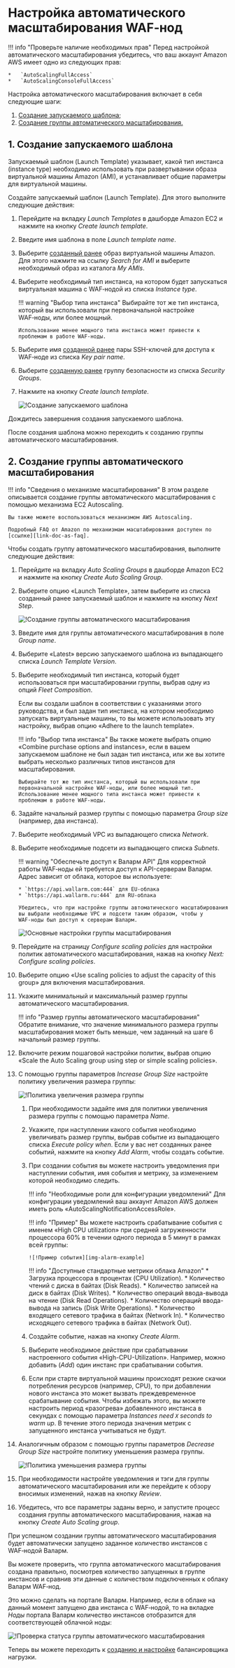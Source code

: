 [link-doc-ami-creation]:        create-image.md
[link-doc-lb-guide]:            load-balancing-guide.md

[link-ssh-keys-guide]:          ../../installation-ami-ru.md#2-создание-ssh-ключей
[link-security-group-guide]:    ../../installation-ami-ru.md#3-создание-группы-безопасности

[link-doc-as-faq]:              https://aws.amazon.com/autoscaling/faqs/

[img-create-lt-wizard]:         ../../../images/installation-ami/auto-scaling/common/autoscaling-group-guide/create-launch-template.png
[img-create-asg-wizard]:        ../../../images/installation-ami/auto-scaling/common/autoscaling-group-guide/create-asg-with-template.png
[img-asg-wizard-1]:             ../../../images/installation-ami/auto-scaling/common/autoscaling-group-guide/asg-wizard-1.png
[img-asg-increase-policy]:      ../../../images/installation-ami/auto-scaling/common/autoscaling-group-guide/group-size-increase.png
[img-asg-decrease-policy]:      ../../../images/installation-ami/auto-scaling/common/autoscaling-group-guide/group-size-decrease.png
[img-alarm-example]:            ../../../images/installation-ami/auto-scaling/common/autoscaling-group-guide/alarm-example.png
[img-check-asg-in-cloud]:       ../../../images/cloud-node-status.png

[anchor-lt]:    #1-создание-запускаемого-шаблона
[anchor-asg]:   #2-создание-группы-автоматического-масштабирования

#   Настройка автоматического масштабирования WAF‑нод

!!! info "Проверьте наличие необходимых прав"
    Перед настройкой автоматического масштабирования убедитесь, что ваш аккаунт Amazon AWS имеет одно из следующих прав:
    
    *   `AutoScalingFullAccess`
    *   `AutoScalingConsoleFullAccess`

Настройка автоматического масштабирования включает в себя следующие шаги:
1.  [Создание запускаемого шаблона;][anchor-lt]
2.  [Создание группы автоматического масштабирования.][anchor-asg]


##  1.  Создание запускаемого шаблона

Запускаемый шаблон (Launch Template) указывает, какой тип инстанса (instance type) необходимо использовать при развертывании образа виртуальной машины Amazon (AMI), и устанавливает общие параметры для виртуальной машины.

Создайте запускаемый шаблон (Launch Template). Для этого выполните следующие действия:
1.  Перейдите на вкладку *Launch Templates* в дашборде Amazon EC2 и нажмите на кнопку *Create launch template*.

2.  Введите имя шаблона в поле *Launch template name*.

3.  Выберите [созданный ранее][link-doc-ami-creation] образ виртуальной машины Amazon. Для этого нажмите на ссылку *Search for AMI* и выберите необходимый образ из каталога *My AMIs*.

4.  Выберите необходимый тип инстанса, на котором будет запускаться виртуальная машина с WAF‑нодой из списка *Instance type*.

    !!! warning "Выбор типа инстанса"
        Выбирайте тот же тип инстанса, который вы использовали при первоначальной настройке WAF‑ноды, или более мощный. 
        
        Использование менее мощного типа инстанса может привести к проблемам в работе WAF‑ноды.

5.  Выберите имя [созданной ранее][link-ssh-keys-guide] пары SSH-ключей для доступа к WAF‑ноде из списка *Key pair name*.

6.  Выберите [созданную ранее][link-security-group-guide] группу безопасности из списка *Security Groups*.

7.  Нажмите на кнопку *Create launch template*.

    ![!Создание запускаемого шаблона][img-create-lt-wizard]
    
Дождитесь завершения создания запускаемого шаблона.

После создания шаблона можно переходить к созданию группы автоматического масштабирования.


##  2.  Создание группы автоматического масштабирования

!!! info "Сведения о механизме масштабирования"
    В этом разделе описывается создание группы автоматического масштабирования с помощью механизма EC2 Autoscaling.

    Вы также можете воспользоваться механизмом AWS Autoscaling. 
    
    Подробный FAQ от Amazon по механизмам масштабирования доступен по [ссылке][link-doc-as-faq].

Чтобы создать группу автоматического масштабирования, выполните следующие действия:
1.  Перейдите на вкладку *Auto Scaling Groups* в дашборде Amazon EC2 и нажмите на кнопку *Create Auto Scaling Group*.

2.  Выберите опцию «Launch Template», затем выберите из списка созданный ранее запускаемый шаблон и нажмите на кнопку *Next Step*.

    ![!Создание группы автоматического масштабирования][img-create-asg-wizard]
    
3.  Введите имя для группы автоматического масштабирования в поле *Group name*.

4.  Выберите «Latest» версию запускаемого шаблона из выпадающего списка *Launch Template Version*.

5.  Выберите необходимый тип инстанса, который будет использоваться при масштабировании группы, выбрав одну из опций *Fleet Composition*.

    Если вы создали шаблон в соответствии с указаниями этого руководства, и был задан тип инстанса, на котором необходимо запускать виртуальные машины, то вы можете использовать эту настройку, выбрав опцию «Adhere to the launch template».
    
    !!! info "Выбор типа инстанса"
        Вы также можете выбрать опцию «Combine purchase options and instances», если в вашем запускаемом шаблоне не был задан тип инстанса, или же вы хотите выбрать несколько различных типов инстансов для масштабирования.
        
        Выбирайте тот же тип инстанса, который вы использовали при первоначальной настройке WAF‑ноды, или более мощный тип. Использование менее мощного типа инстанса может привести к проблемам в работе WAF‑ноды.
    
6.  Задайте начальный размер группы с помощью параметра *Group size* (например, два инстанса).

7.  Выберите необходимый VPC из выпадающего списка *Network*.

8.  Выберите необходимые подсети из выпадающего списка *Subnets*.

    !!! warning "Обеспечьте доступ к Валарм API"
        Для корректной работы WAF‑ноды ей требуется доступ к API-серверам Валарм. Адрес зависит от облака, которое вы используете:
        
        * `https://api.wallarm.com:444` для EU‑облака
        * `https://api.wallarm.ru:444` для RU‑облака
       
        Убедитесь, что при настройке группы автоматического масштабирования вы выбрали необходимые VPC и подсети таким образом, чтобы у WAF‑ноды был доступ к серверам Валарм.
    
    ![!Основные настройки группы масштабирования][img-asg-wizard-1]
    
9.  Перейдите на страницу *Configure scaling policies* для настройки политик автоматического масштабирования, нажав на кнопку *Next: Configure scaling policies*.

10. Выберите опцию «Use scaling policies to adjust the capacity of this group» для включения масштабирования.

11. Укажите минимальный и максимальный размер группы автоматического масштабирования.

    !!! info "Размер группы автоматического масштабирования"
        Обратите внимание, что значение минимального размера группы масштабирования может быть меньше, чем заданный на шаге 6 начальный размер группы.
    
12. Включите режим пошаговой настройки политик, выбрав опцию «Scale the Auto Scaling group using step or simple scaling policies».

13. С помощью группы параметров *Increase Group Size* настройте политику увеличения размера группы:

    ![!Политика увеличения размера группы][img-asg-increase-policy]
    
    1.  При необходимости задайте имя для политики увеличения размера группы с помощью параметра *Name*.

    2.  Укажите, при наступлении какого события необходимо увеличивать размер группы, выбрав событие из выпадающего списка *Execute policy when*. Если у вас нет созданных ранее событий, нажмите на кнопку *Add Alarm*, чтобы создать событие.

    3.  При создании события вы можете настроить уведомления при наступлении события, имя события и метрику, за изменением которой необходимо следить.
    
        !!! info "Необходимые роли для конфигурации уведомлений"
            Для конфигурации уведомлений ваш аккаунт Amazon AWS должен иметь роль «AutoScalingNotificationAccessRole».
        
        !!! info "Пример"
            Вы можете настроить срабатывание события с именем «High CPU utilization» при средней загруженности процессора 60% в течении одного периода в 5 минут в рамках всей группы:
            
            ![!Пример события][img-alarm-example]
        
        !!! info "Доступные стандартные метрики облака Amazon"
            *   Загрузка процессора в процентах (CPU Utilization).
            *   Количество чтений с диска в байтах (Disk Reads).
            *   Количество записей на диск в байтах (Disk Writes).
            *   Количество операций ввода-вывода на чтение (Disk Read Operations).
            *   Количество операций ввода-вывода на запись (Disk Write Operations).
            *   Количество входящего сетевого трафика в байтах (Network In).
            *   Количество исходящего сетевого трафика в байтах (Network Out).

    4.  Создайте событие, нажав на кнопку *Create Alarm*.
    
    5.  Выберите необходимое действие при срабатывании настроенного события «High-CPU-Utilization». Например, можно добавить (*Add*) один инстанс при срабатывании события.
    
    6.  Если при старте виртуальной машины происходят резкие скачки потребления ресурсов (например, CPU), то при добавлении нового инстанса это может вызвать преждевременное срабатывание события. Чтобы избежать этого, вы можете настроить период «разогрева» добавленного инстанса в секундах с помощью параметра *Instances need `X` seconds to warm up*. В течение этого периода значения метрик с запущенного инстанса учитываться не будут.
    
14. Аналогичным образом с помощью группы параметров *Decrease Group Size* настройте политику уменьшения размера группы.

    ![!Политика уменьшения размера группы][img-asg-decrease-policy]
    
15. При необходимости настройте уведомления и тэги для группы автоматического масштабирования или же перейдите к обзору вносимых изменений, нажав на кнопку *Review*.

16. Убедитесь, что все параметры заданы верно, и запустите процесс создания группы автоматического масштабирования, нажав на кнопку *Create Auto Scaling group*.

При успешном создании группы автоматического масштабирования будет автоматически запущено заданное количество инстансов с WAF‑нодой Валарм.

Вы можете проверить, что группа автоматического масштабирования создана правильно, посмотрев количество запущенных в группе инстансов и сравнив эти данные с количеством подключенных к облаку Валарм WAF‑нод.

Это можно сделать на портале Валарм. Например, если в облаке на данный момент запущено два инстанса с WAF‑нодой, то на вкладке *Ноды* портала Валарм количество инстансов отобразится для соответствующей облачной ноды:

![!Проверка статуса группы автоматического масштабирования][img-check-asg-in-cloud]

Теперь вы можете переходить к [созданию и настройке][link-doc-lb-guide] балансировщика нагрузки.